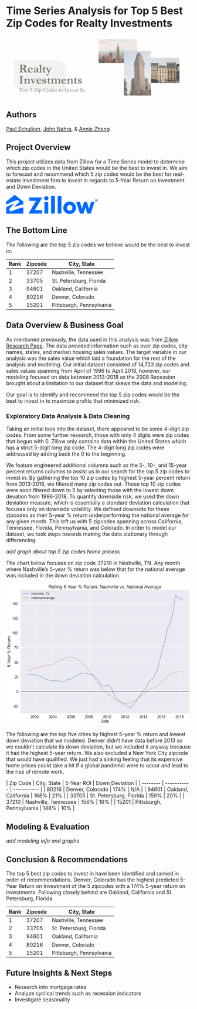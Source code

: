 # Time Series Analysis for Top 5 Best Zip Codes for Realty Investments

<img width="1337" src=images/ZipCodeHeader.png>

## Authors
[Paul Schulken](https://github.com/pschulk/), [John Nahra](https://github.com/jnahra/), & [Annie Zheng](https://github.com/anniezhengaz/)

## Project Overview

This project utilizes data from Zillow for a Time Series model to determine which zip codes in the United States would be the best to invest in. We aim to forecast and recommend which 5 zip codes would be the best for real-estate investment firm to invest in regards to 5-Year Return on Investment and Down Deviation.

<img width="250" src=images/ZillowLogo.png>


## The Bottom Line

The following are the top 5 zip codes we believe would be the best to invest in:

| Rank | Zipcode | City, State |
| ---- | ------- | ----------- |
|   1  |  37207  | Nashville, Tennessee |
|   2  |  33705  | St. Petersburg, Florida |
|   3  |  94601  | Oakland, California |
|   4  |  80216  | Denver, Colorado |
|   5  |  15201  | Pittsburgh, Pennsylvania |


## Data Overview & Business Goal
As mentioned previously, the data used in this analysis was from [Zillow Research Page](https://www.zillow.com/research/data/). The data provided information such as over zip codes, city names, states, and median housing sales values. The target variable in our analysis was the sales value which laid a foundation for the rest of the analysis and modeling. Our initial dataset consisted of 14,723 zip codes and sales values spanning from April of 1996 to April 2018, however, our modeling focused on data between 2013-2018 as the 2008 Recession brought about a limitation to our dataset that skews the data and modeling. 

Our goal is to identify and recommend the top 5 zip codes would be the best to invest in to maximize profits that minimized risk. 


### Exploratory Data Analysis & Data Cleaning
Taking an initial look into the dataset, there appeared to be some 4-digit zip codes. From some further research, those with only 4 digits were zip codes that begun with 0. Zillow only contains data within the United States which has a strict 5-digit long zip code. The 4-digit long zip codes were addressed by adding back the 0 to the beginning. 

We feature engineered additional columns such as the 5-, 10-, and 15-year percent returns columns to assist us in our search for the top 5 zip codes to invest in. By gathering the top 10 zip codes by highest 5-year percent return from 2013-2018, we filtered many zip codes out. Those top 10 zip codes were soon filtered down to 5 by selecting those with the lowest down devation from 1996-2018. To quantify downside risk, we used the down deviation measure, which is essentially a standard deviation calculation that focuses only on downside volatility. We defined downside for these zipcodes as their 5-year % return underperforming the national average for any given month. This left us with 5 zipcodes spanning across California, Tennessee, Florida, Pennsylvania, and Colorado. In order to model our dataset, we took steps towards making the data stationary through differencing.


*add graph about top 5 zip codes home pricess*


The chart below focuses on zip code 37210 in Nashville, TN. Any month where Nashville’s 5-year % return was below that for the national average was included in the down deviation calculation.

<img src=images/Nashville_5YrReturn.png>


The following are the top five cities by highest 5-year % return and lowest down deviation that we modeled. Denver didn’t have data before 2013 so we couldn’t calculate its down deviation, but we included it anyway because it had the highest 5-year return. We also excluded a New York City zipcode that would have qualified. We just had a sinking feeling that its expensive home prices could take a hit if a global pandemic were to occur and lead to the rise of remote work.

| Zip Code | City, State | 5-Year ROI | Down Deviation |
| -------- | ----------- | ----------- |
|  80216  | Denver, Colorado |  174%  |  N/A  |
|  94601  | Oakland, California |  168%  |  21%  |
|  33705  | St. Petersburg, Florida |  159%  |  20%  |
|  37210  | Nashville, Tennessee |  156%  |  16%  |
|  15201  | Pittsburgh, Pennsylvania |  148%  |  10%  |


## Modeling & Evaluation

*add modeling info and graphs*




## Conclusion & Recommendations
The top 5 best zip codes to invest in have been identified and ranked in order of recommendations. Denver, Colorado has the highest predicted 5-Year Return on Investment of the 5 zipcodes with a 174% 5-year return on investments. Following closely behind are Oakland, California and St. Petersburg, Florida.

| Rank | Zipcode | City, State |
| ---- | ------- | ----------- |
|   1  |  37207  | Nashville, Tennessee |
|   2  |  33705  | St. Petersburg, Florida |
|   3  |  94601  | Oakland, California |
|   4  |  80216  | Denver, Colorado |
|   5  |  15201  | Pittsburgh, Pennsylvania |


## Future Insights & Next Steps
- Research into mortgage rates
- Analyze cyclical trends such as recession indicators
- Investigate seasonality
